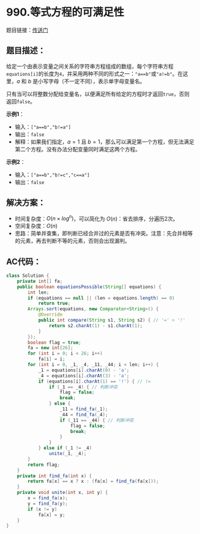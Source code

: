 # 990.等式方程的可满足性
题目链接：[传送门](https://leetcode-cn.com/problems/satisfiability-of-equality-equations/)

## 题目描述：
给定一个由表示变量之间关系的字符串方程组成的数组，每个字符串方程`equations[i]`的长度为`4`，并采用两种不同的形式之一：`"a==b"`或`"a!=b"`。在这里，$a$ 和 $b$ 是小写字母（不一定不同），表示单字母变量名。

只有当可以将整数分配给变量名，以便满足所有给定的方程时才返回`true`，否则返回`false`。 

**示例1**：
- 输入：`["a==b","b!=a"]`
- 输出：`false`
- 解释：如果我们指定，$a = 1$ 且 $b = 1$，那么可以满足第一个方程，但无法满足第二个方程。没有办法分配变量同时满足这两个方程。

**示例2**：
- 输入：`["a==b","b!=c","c==a"]`
- 输出：`false`

## 解决方案：
- 时间复杂度：$O(n × log^n)$，可以简化为 $O(n)$：省去排序，分遍历2次。
- 空间复杂度：$O(n)$
- 思路：简单并查集，即判断已经合并过的元素是否有冲突。注意：先合并相等的元素，再去判断不等的元素，否则会出现漏判。

## AC代码：
```java
class Solution {
	private int[] fa;
	public boolean equationsPossible(String[] equations) {
		int len;
		if (equations == null || (len = equations.length) == 0)
			return true;
		Arrays.sort(equations, new Comparator<String>() {
			@Override
			public int compare(String s1, String s2) { // '=' > '!'
				return s2.charAt(1) - s1.charAt(1);
			}
		});
		boolean flag = true;
		fa = new int[26];
		for (int i = 0; i < 26; i++)
			fa[i] = i;
		for (int i = 0, _1, _4, _11, _44; i < len; i++) {
			_1 = equations[i].charAt(0) - 'a';
			_4 = equations[i].charAt(3) - 'a';
			if (equations[i].charAt(1) == '!') { // !=
				if (_1 == _4) { // 判断冲突
					flag = false;
					break;
				} else {
					_11 = find_fa(_1);
					_44 = find_fa(_4);
					if (_11 == _44) { // 判断冲突
						flag = false;
						break;
					}
				}
			} else if (_1 != _4) 
				unite(_1, _4);
		}
		return flag;
	}
	private int find_fa(int x) {
		return fa[x] == x ? x : (fa[x] = find_fa(fa[x]));
	}
	private void unite(int x, int y) {
		x = find_fa(x);
		y = find_fa(y);
		if (x != y)
			fa[x] = y;
	}
}
```